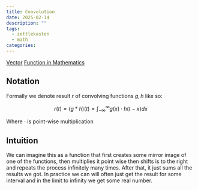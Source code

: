 ```yaml
---
title: Convolution
date: 2025-02-14
description: ""
tags:
  - zettlekasten
  - math
categories:
---
```


[Vector](Vector.md)
[Function in Mathematics](Function%20in%20Mathematics.md)

## Notation

Formally we denote result $r$ of convolving functions $g,h$ like so:

$$r(t) = (g*h)(t) = \int_{-\infty}^{\infty}g(x)\cdot h(t-x)dx$$

Where $\cdot$ is point-wise multiplication

## Intuition

We can imagine this as a function that first creates some mirror image of one of
the functions, then multiplies it point wise then shifts is to the right and
repeats the process infinitely many times. After that, it just sums all the
results we got. In practice we can will often just get the result for some
interval and in the limit to infinity we get some real number.
